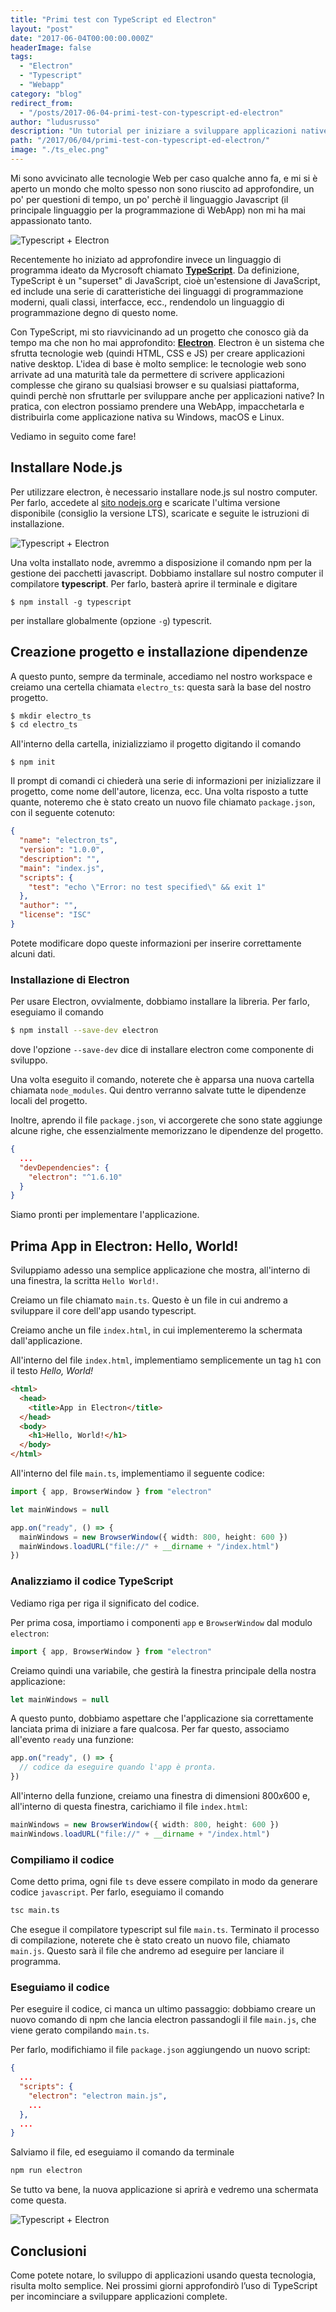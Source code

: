 ```yaml
---
title: "Primi test con TypeScript ed Electron"
layout: "post"
date: "2017-06-04T00:00:00.000Z"
headerImage: false
tags:
  - "Electron"
  - "Typescript"
  - "Webapp"
category: "blog"
redirect_from:
  - "/posts/2017-06-04-primi-test-con-typescript-ed-electron"
author: "ludusrusso"
description: "Un tutorial per iniziare a sviluppare applicazioni native desktop usando tecnologi Web ed il nuovo linguaggio di programmazione Typescript"
path: "/2017/06/04/primi-test-con-typescript-ed-electron/"
image: "./ts_elec.png"
---
```


Mi sono avvicinato alle tecnologie Web per caso qualche anno fa, e mi si è aperto un mondo che molto spesso non sono riuscito ad approfondire, un po' per questioni di tempo, un po' perchè il linguaggio Javascript (il principale linguaggio per la programmazione di WebApp) non mi ha mai appassionato tanto.

![Typescript + Electron](./ts_elec.png)

Recentemente ho iniziato ad approfondire invece un linguaggio di programma ideato da Mycrosoft chiamato [**TypeScript**](https://www.typescriptlang.org/). Da definizione, TypeScript è un "superset" di JavaScript, cioè un'estensione di JavaScript, ed include una serie di caratteristiche dei linguaggi di programmazione moderni, quali classi, interfacce, ecc., rendendolo un linguaggio di programmazione degno di questo nome.

Con TypeScript, mi sto riavvicinando ad un progetto che conosco già da tempo ma che non ho mai approfondito: [**Electron**](https://electron.atom.io/). Electron è un sistema che sfrutta tecnologie web (quindi HTML, CSS e JS) per creare applicazioni native desktop. L'idea di base è molto semplice: le tecnologie web sono arrivate ad una maturità tale da permettere di scrivere applicazioni complesse che girano su qualsiasi browser e su qualsiasi piattaforma, quindi perchè non sfruttarle per sviluppare anche per applicazioni native? In pratica, con electron possiamo prendere una WebApp, impacchetarla e distribuirla come applicazione nativa su Windows, macOS e Linux.

Vediamo in seguito come fare!

## Installare Node.js

Per utilizzare electron, è necessario installare node.js sul nostro computer. Per farlo, accedete al [sito nodejs.org](https://nodejs.org/it/) e scaricate l'ultima versione disponibile (consiglio la versione LTS), scaricate e seguite le istruzioni di installazione.

![Typescript + Electron](./node.png)

Una volta installato node, avremmo a disposizione il comando npm per la gestione dei pacchetti javascript. Dobbiamo installare sul nostro computer il compilatore **typescript**. Per farlo, basterà aprire il terminale e digitare

```
$ npm install -g typescript
```

per installare globalmente (opzione `-g`) typescrit.

## Creazione progetto e installazione dipendenze

A questo punto, sempre da terminale, accediamo nel nostro workspace e creiamo una certella chiamata `electro_ts`: questa sarà la base del nostro progetto.

```bash
$ mkdir electro_ts
$ cd electro_ts
```

All'interno della cartella, inizializziamo il progetto digitando il comando

```
$ npm init
```

Il prompt di comandi ci chiederà una serie di informazioni per inizializzare il progetto, come nome dell'autore, licenza, ecc. Una volta risposto a tutte quante, noteremo che è stato creato un nuovo file chiamato `package.json`, con il seguente cotenuto:

```json
{
  "name": "electron_ts",
  "version": "1.0.0",
  "description": "",
  "main": "index.js",
  "scripts": {
    "test": "echo \"Error: no test specified\" && exit 1"
  },
  "author": "",
  "license": "ISC"
}
```

Potete modificare dopo queste informazioni per inserire correttamente alcuni dati.

### Installazione di Electron

Per usare Electron, ovvialmente, dobbiamo installare la libreria. Per farlo, eseguiamo il comando

```bash
$ npm install --save-dev electron
```

dove l'opzione `--save-dev` dice di installare electron come componente di sviluppo.

Una volta eseguito il comando, noterete che è apparsa una nuova cartella chiamata `node_modules`. Qui dentro verranno salvate tutte le dipendenze locali del progetto.

Inoltre, aprendo il file `package.json`, vi accorgerete che sono state aggiunge alcune righe, che essenzialmente memorizzano le dipendenze del progetto.

```json
{
  ...
  "devDependencies": {
    "electron": "^1.6.10"
  }
}
```

Siamo pronti per implementare l'applicazione.

## Prima App in Electron: Hello, World!

Sviluppiamo adesso una semplice applicazione che mostra, all'interno di una finestra, la scritta `Hello World!`.

Creiamo un file chiamato `main.ts`. Questo è un file in cui andremo a sviluppare il core dell'app usando typescript.

Creiamo anche un file `index.html`, in cui implementeremo la schermata dall'applicazione.

All'interno del file `index.html`, implementiamo semplicemente un tag `h1` con il testo _Hello, World!_

```html
<html>
  <head>
    <title>App in Electron</title>
  </head>
  <body>
    <h1>Hello, World!</h1>
  </body>
</html>
```

All'interno del file `main.ts`, implementiamo il seguente codice:

```typescript
import { app, BrowserWindow } from "electron"

let mainWindows = null

app.on("ready", () => {
  mainWindows = new BrowserWindow({ width: 800, height: 600 })
  mainWindows.loadURL("file://" + __dirname + "/index.html")
})
```

### Analizziamo il codice TypeScript

Vediamo riga per riga il significato del codice.

Per prima cosa, importiamo i componenti `app` e `BrowserWindow` dal modulo `electron`:

```typescript
import { app, BrowserWindow } from "electron"
```

Creiamo quindi una variabile, che gestirà la finestra principale della nostra applicazione:

```typescript
let mainWindows = null
```

A questo punto, dobbiamo aspettare che l'applicazione sia correttamente lanciata prima di iniziare a fare qualcosa. Per far questo, associamo all'evento `ready` una funzione:

```typescript
app.on("ready", () => {
  // codice da eseguire quando l'app è pronta.
})
```

All'interno della funzione, creiamo una finestra di dimensioni $800x600$ e, all'interno di questa finestra, carichiamo il file `index.html`:

```typescript
mainWindows = new BrowserWindow({ width: 800, height: 600 })
mainWindows.loadURL("file://" + __dirname + "/index.html")
```

### Compiliamo il codice

Come detto prima, ogni file `ts` deve essere compilato in modo da generare codice `javascript`. Per farlo, eseguiamo il comando

```bash
tsc main.ts
```

Che esegue il compilatore typescript sul file `main.ts`. Terminato il processo di compilazione, noterete che è stato creato un nuovo file, chiamato `main.js`. Questo sarà il file che andremo ad eseguire per lanciare il programma.

### Eseguiamo il codice

Per eseguire il codice, ci manca un ultimo passaggio: dobbiamo creare un nuovo comando di npm che lancia electron passandogli il file `main.js`, che viene gerato compilando `main.ts`.

Per farlo, modifichiamo il file `package.json` aggiungendo un nuovo script:

```json
{
  ...
  "scripts": {
    "electron": "electron main.js",
    ...
  },
  ...
}
```

Salviamo il file, ed eseguiamo il comando da terminale

```bash
npm run electron
```

Se tutto va bene, la nuova applicazione si aprirà e vedremo una schermata come questa.

![Typescript + Electron](./app.png)

## Conclusioni

Come potete notare, lo sviluppo di applicazioni usando questa tecnologia, risulta molto semplice.
Nei prossimi giorni approfondirò l’uso di TypeScript per incominciare a sviluppare applicazioni complete.
